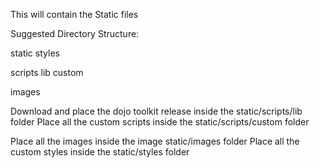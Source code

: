 This will contain the Static files

Suggested Directory Structure: 

static
  styles
 
  scripts
    lib
    custom
 
  images

Download and place the dojo toolkit release inside the static/scripts/lib folder
Place all the custom scripts inside the static/scripts/custom folder

Place all the images inside the image static/images folder
Place all the custom styles inside the static/styles folder


